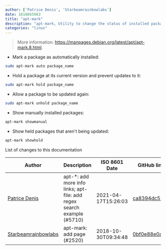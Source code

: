 ```yaml
---
author: ['Patrice Denis', 'Starbeamrainbowlabs']
date: 1618665963
title: "apt-mark"
description: "apt-mark, Utility to change the status of installed packages."
categories: "linux"
---
```

> More information: <https://manpages.debian.org/latest/apt/apt-mark.8.html>.

- Mark a package as automatically installed:

```bash
sudo apt-mark auto package_name
```

- Hold a package at its current version and prevent updates to it:

```bash
sudo apt-mark hold package_name
```

- Allow a package to be updated again:

```bash
sudo apt-mark unhold package_name
```

- Show manually installed packages:

```bash
apt-mark showmanual
```

- Show held packages that aren't being updated:

```bash
apt-mark showhold
```
List of changes to this documentation


Author | Description | ISO 8601 Date | GitHub link
------|-----|-----|-----
[Patrice Denis](mailto:patrice.denis@gmail.com) | apt-*: add more info links; apt-file: add regex search example (#5710) | 2021-04-17T15:26:03 | [ca8394dc52de](https://github.com/tldr-pages/tldr/commit/ca8394dc52def4e55971ce4049b20fa8839f464d)
[Starbeamrainbowlabs](mailto:sbrl@starbeamrainbowlabs.com) | apt-mark: add page (#2520) | 2018-10-30T09:34:48 | [0bf0e88e0a1b](https://github.com/tldr-pages/tldr/commit/0bf0e88e0a1bab498f4866be0563bb2f8b543250)

